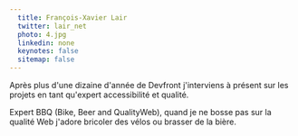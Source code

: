 ```yaml
---
  title: François-Xavier Lair
  twitter: lair_net
  photo: 4.jpg
  linkedin: none
  keynotes: false
  sitemap: false
---
```

Après plus d'une dizaine d'année de Devfront j'interviens à présent sur les projets en tant qu'expert accessibilité et qualité. 

Expert BBQ (Bike, Beer and QualityWeb), quand je ne bosse pas sur la qualité Web j'adore bricoler des vélos ou brasser de la bière.